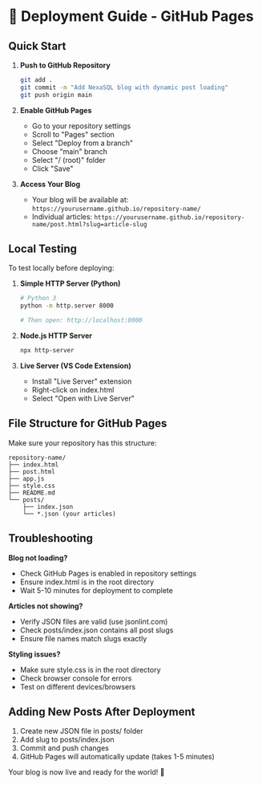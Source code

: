 # 🚀 Deployment Guide - GitHub Pages

## Quick Start

1. **Push to GitHub Repository**
   ```bash
   git add .
   git commit -m "Add NexaSQL blog with dynamic post loading"
   git push origin main
   ```

2. **Enable GitHub Pages**
   - Go to your repository settings
   - Scroll to "Pages" section
   - Select "Deploy from a branch"  
   - Choose "main" branch
   - Select "/ (root)" folder
   - Click "Save"

3. **Access Your Blog**
   - Your blog will be available at: `https://yourusername.github.io/repository-name/`
   - Individual articles: `https://yourusername.github.io/repository-name/post.html?slug=article-slug`

## Local Testing

To test locally before deploying:

1. **Simple HTTP Server (Python)**
   ```bash
   # Python 3
   python -m http.server 8000

   # Then open: http://localhost:8000
   ```

2. **Node.js HTTP Server**
   ```bash
   npx http-server
   ```

3. **Live Server (VS Code Extension)**
   - Install "Live Server" extension
   - Right-click on index.html
   - Select "Open with Live Server"

## File Structure for GitHub Pages

Make sure your repository has this structure:
```
repository-name/
├── index.html
├── post.html
├── app.js
├── style.css
├── README.md
└── posts/
    ├── index.json
    └── *.json (your articles)
```

## Troubleshooting

**Blog not loading?**
- Check GitHub Pages is enabled in repository settings
- Ensure index.html is in the root directory
- Wait 5-10 minutes for deployment to complete

**Articles not showing?**
- Verify JSON files are valid (use jsonlint.com)
- Check posts/index.json contains all post slugs
- Ensure file names match slugs exactly

**Styling issues?**
- Make sure style.css is in the root directory
- Check browser console for errors
- Test on different devices/browsers

## Adding New Posts After Deployment

1. Create new JSON file in posts/ folder
2. Add slug to posts/index.json  
3. Commit and push changes
4. GitHub Pages will automatically update (takes 1-5 minutes)

Your blog is now live and ready for the world! 🎉

